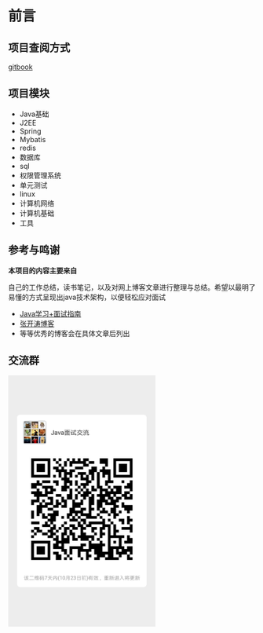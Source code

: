 # 前言

## 项目查阅方式

[gitbook](http://java.isture.com)

## 项目模块

- Java基础
- J2EE
- Spring
- Mybatis
- redis
- 数据库
- sql
- 权限管理系统
- 单元测试
- linux
- 计算机网络
- 计算机基础
- 工具

## 参考与鸣谢

**本项目的内容主要来自**

自己的工作总结，读书笔记，以及对网上博客文章进行整理与总结。希望以最明了易懂的方式呈现出java技术架构，以便轻松应对面试

- [Java学习+面试指南](<https://github.com/Snailclimb/JavaGuide>)
- [张开涛博客](<https://www.iteye.com/blog/user/jinnianshilongnian>)
- 等等优秀的博客会在具体文章后列出

## 交流群

<img src="./img/711571219089_.pic_hd.jpg" width="300px" alt="图片名称" align=center />


